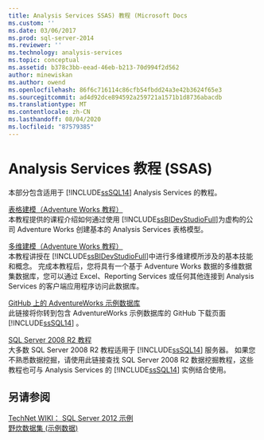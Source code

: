 ```yaml
---
title: Analysis Services SSAS) 教程 (Microsoft Docs
ms.custom: ''
ms.date: 03/06/2017
ms.prod: sql-server-2014
ms.reviewer: ''
ms.technology: analysis-services
ms.topic: conceptual
ms.assetid: b378c3bb-eead-46eb-b213-70d994f2d562
author: minewiskan
ms.author: owend
ms.openlocfilehash: 86f6c716114c86cfb54fbdd24a3e42b3624f65e3
ms.sourcegitcommit: ad4d92dce894592a259721a1571b1d8736abacdb
ms.translationtype: MT
ms.contentlocale: zh-CN
ms.lasthandoff: 08/04/2020
ms.locfileid: "87579385"
---
```

# <a name="analysis-services-tutorials-ssas"></a>Analysis Services 教程 (SSAS)
  本部分包含适用于 [!INCLUDE[ssSQL14](../includes/sssql14-md.md)] Analysis Services 的教程。  
  
 [表格建模（Adventure Works 教程）](tabular-modeling-adventure-works-tutorial.md)  
 本教程提供的课程介绍如何通过使用 [!INCLUDE[ssBIDevStudioFull](../includes/ssbidevstudiofull-md.md)]为虚构的公司 Adventure Works 创建基本的 Analysis Services 表格模型。  
  
 [多维建模（Adventure Works 教程）](multidimensional-modeling-adventure-works-tutorial.md)  
 本教程讲授在 [!INCLUDE[ssBIDevStudioFull](../includes/ssbidevstudiofull-md.md)]中进行多维建模所涉及的基本技能和概念。 完成本教程后，您将具有一个基于 Adventure Works 数据的多维数据集数据库，您可以通过 Excel、Reporting Services 或任何其他连接到 Analysis Services 的客户端应用程序访问此数据库。  
  
 [GitHub 上的 AdventureWorks 示例数据库](https://github.com/Microsoft/sql-server-samples/releases/tag/adventureworks)  
 此链接将你转到包含 AdventureWorks 示例数据库的 GitHub 下载页面 [!INCLUDE[ssSQL14](../includes/sssql14-md.md)] 。  
  
 [SQL Server 2008 R2 教程](https://go.microsoft.com/fwlink/?linkID=220944)  
 大多数 SQL Server 2008 R2 教程适用于 [!INCLUDE[ssSQL14](../includes/sssql14-md.md)] 服务器。 如果您不熟悉数据挖掘，请使用此链接查找 SQL Server 2008 R2 数据挖掘教程，这些教程也可与 Analysis Services 的 [!INCLUDE[ssSQL14](../includes/sssql14-md.md)] 实例结合使用。  
  
## <a name="see-also"></a>另请参阅  
 [TechNet WIKI： SQL Server 2012 示例](https://go.microsoft.com/fwlink/?linkID=220734)   
 [野炊数据集 (示例数据) ](https://go.microsoft.com/fwlink/?linkID=219108)  
  
  

